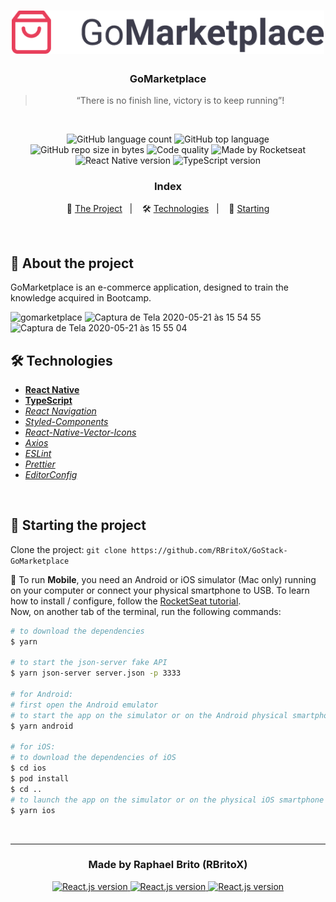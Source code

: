 <h1 align="center">
    <img alt="GoStack" src="./src/assets/logo@3x.png" width="500px" />
</h1>

<h3 align="center">
  GoMarketplace
</h3>

<blockquote align="center">
  “There is no finish line, victory is to keep running”!
</blockquote>

<br>

<p align="center">
  <img alt="GitHub language count" src="https://img.shields.io/github/languages/count/rbritox/gostack-gomarketplace">

  <img alt="GitHub top language" src="https://img.shields.io/github/languages/top/rbritox/gostack-gomarketplace">

  <img alt="GitHub repo size in bytes" src="https://img.shields.io/github/repo-size/rbritox/gostack-gomarketplace">

  <img alt="Code quality" src="https://api.codacy.com/project/badge/Grade/6bb8593253154d30b91897fabc1ba4d8">

  <img alt="Made by Rocketseat" src="https://img.shields.io/github/license/rbritox/GoStack-Github-Explorer">

  <br>

  <img alt="React Native version" src="https://img.shields.io/badge/React_Native-v0.62.2-7159c1?style=flat&logoColor=60dafb&logo=react">

  <img alt="TypeScript version" src="https://img.shields.io/badge/TypeScript-v3.8.3-007acc?style=flat&logoColor=007acc&logo=typescript">
</p>

<h3 align="center">
  Index
</h3>

<p align="center">
  📝 <a href="#-about-the-project">The Project</a>&nbsp;&nbsp;&nbsp;|&nbsp;&nbsp;&nbsp;
  🛠 <a href="#-technologies">Technologies</a>&nbsp;&nbsp;&nbsp;|&nbsp;&nbsp;&nbsp;
  🏁 <a href="#-starting-the-project">Starting</a>
</p>

<br>

## 📝 About the project
GoMarketplace is an e-commerce application, designed to train the knowledge acquired in Bootcamp.

![gomarketplace](https://user-images.githubusercontent.com/34657005/82595007-4a6a8900-9b7b-11ea-8971-28c34b51f79f.gif)
![Captura de Tela 2020-05-21 às 15 54 55](https://user-images.githubusercontent.com/34657005/82595116-7423b000-9b7b-11ea-9735-3ff92af74e5e.png)
![Captura de Tela 2020-05-21 às 15 55 04](https://user-images.githubusercontent.com/34657005/82595154-800f7200-9b7b-11ea-9ab2-f0eaa92c7fd4.png)


## 🛠 Technologies
- **[React Native](https://reactnative.dev/)**
- **[TypeScript](https://www.typescriptlang.org/)**
- *[React Navigation](https://reactnavigation.org/)*
- *[Styled-Components](https://styled-components.com/)*
- *[React-Native-Vector-Icons](https://github.com/oblador/react-native-vector-icons)*
- *[Axios](https://nodemon.io/)*
- *[ESLint](https://eslint.org/)*
- *[Prettier](https://prettier.io/)*
- *[EditorConfig](https://editorconfig.org/)*

<br>

## 🏁 Starting the project
Clone the project: `git clone https://github.com/RBritoX/GoStack-GoMarketplace`

📱 To run **Mobile**, you need an Android or iOS simulator (Mac only) running on your computer or connect your physical smartphone to USB. To learn how to install / configure, follow the [RocketSeat tutorial](https://react-native.rocketseat.dev/).
<br>Now, on another tab of the terminal, run the following commands:

````zsh
# to download the dependencies
$ yarn

# to start the json-server fake API
$ yarn json-server server.json -p 3333

# for Android:
# first open the Android emulator
# to start the app on the simulator or on the Android physical smartphone connected to the USB device
$ yarn android

# for iOS:
# to download the dependencies of iOS
$ cd ios
$ pod install
$ cd ..
# to launch the app on the simulator or on the physical iOS smartphone connected to the USB device (only using Mac)
$ yarn ios
````
<br>

---

<h3 align="center">
  Made by Raphael Brito (RBritoX)
</h3>

<p align="center">
  <a href="https://www.linkedin.com/in/raphaellbrito/">
    <img alt="React.js version" src="https://img.shields.io/badge/LinkedIn-/in/raphaellbrito-0e76a8?style=flat&logoColor=white&logo=linkedin">
  </a>
  <a href="https://www.facebook.com/RaphaBrito">
    <img alt="React.js version" src="https://img.shields.io/badge/Facebook-/RaphaBrito-1778F2?style=flat&logoColor=white&logo=facebook">
  </a>
  <a href="https://www.instagram.com/raphaellbrito/">
    <img alt="React.js version" src="https://img.shields.io/badge/Instagram-@raphaellbrito-833AB4?style=flat&logoColor=white&logo=instagram">
  </a>
</p>
